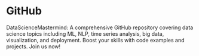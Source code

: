 # GitHub
DataScienceMastermind: A comprehensive GitHub repository covering data science topics including ML, NLP, time series analysis, big data, visualization, and deployment. Boost your skills with code examples and projects. Join us now!
